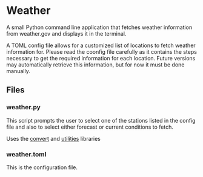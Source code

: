 # Weather
A small Python command line application that fetches weather information from weather.gov and displays it in the terminal.

A TOML config file allows for a customized list of locations to fetch weather information for. Please read the coonfig file carefully as it contains the steps necessary to get the required information for each location. Future versions may automatically retrieve this information, but for now it must be done manually.

## Files
### weather.py
This script prompts the user to select one of the stations listed in the config file and also to select either forecast or current conditions to fetch.

Uses the [convert](https://github.com/mdrisser/convert) and [utilities](https://github.com/mdrisser/utilities) libraries

### weather.toml
This is the configuration file.

